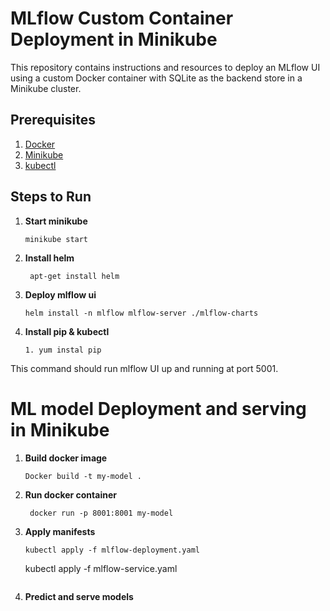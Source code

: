 # MLflow Custom Container Deployment in Minikube

This repository contains instructions and resources to deploy an MLflow UI using a custom Docker container with SQLite as the backend store in a Minikube cluster.

## Prerequisites

1. [Docker](https://docs.docker.com/get-docker/)
2. [Minikube](https://minikube.sigs.k8s.io/docs/start/)
3. [kubectl](https://docs.docker.com/get-docker/)

## Steps to Run
 
1. **Start minikube**
    ```
    minikube start
    ```
2. **Install helm**
   ```
    apt-get install helm
    ```
3. **Deploy mlflow ui**
    ```
    helm install -n mlflow mlflow-server ./mlflow-charts
    ```
4. **Install pip & kubectl**
    ```
    1. yum instal pip
    ```

This command should run mlflow UI up and running at port 5001.

# ML model Deployment and serving in Minikube
1. **Build  docker image**
    ```
    Docker build -t my-model .
    ```
2. **Run docker container**
   ```
    docker run -p 8001:8001 my-model
    ```
3. **Apply manifests**
    ```
    kubectl apply -f mlflow-deployment.yaml
    ```
    kubectl apply -f mlflow-service.yaml
    ```

4. **Predict and serve models**
